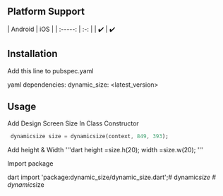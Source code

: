 ## Platform Support

| Android | iOS | | :-----: | :-: | | ✔️ | ✔️

## Installation

Add this line to pubspec.yaml

yaml
dependencies:
dynamic_size: <latest_version>



## Usage

Add Design Screen Size In Class Constructor

```dart
 dynamicsize size = dynamicsize(context, 849, 393);
```
Add height & Width
'''dart
height =size.h(20);
width =size.w(20);
'''

Import package

dart
import 'package:dynamic_size/dynamic_size.dart';#   d y n a m i c _ s i z e  
 #   d y n a m i c _ s i z e  
 